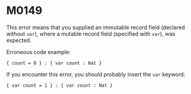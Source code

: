 # M0149

This error means that you supplied an immutable record field (declared without `var`), where a mutable record field (specified with `var`), was expected.

Erroneous code example:

```motoko
{ count = 0 } : { var count : Nat }
```

If you encounter this error, you should probably insert the `var` keyword:

```motoko
{ var count = 1 } : { var count : Nat }
```
